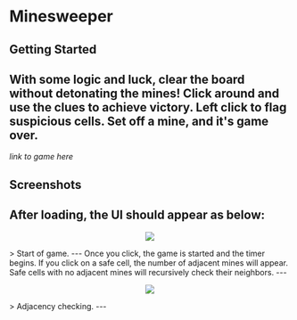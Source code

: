 # Minesweeper

## Getting Started
With some logic and luck, clear the board without detonating the mines! Click around and use the clues to achieve victory.  Left click to flag suspicious cells.  Set off a mine, and it's **game over**.
---
*link to game here*

## Screenshots
After loading, the UI should appear as below:
---
<p align='center'>
<img src='https://i.imgur.com/BdOKOQM.png'>
</p>
> Start of game.
---
Once you click, the game is started and the timer begins. If you click on a safe cell, the number of adjacent mines will appear.  Safe cells with no adjacent mines will recursively check their neighbors.
---
<p align='center'>
<img src='https://i.imgur.com/Rs9iFie.png'>
</p>
> Adjacency checking.
---


